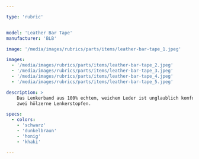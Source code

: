 ```yaml
---

type: 'rubric'


model: 'Leather Bar Tape'
manufacturer: 'BLB'

image: '/media/images/rubrics/parts/items/leather-bar-tape_1.jpeg'

images:
  - '/media/images/rubrics/parts/items/leather-bar-tape_2.jpeg'
  - '/media/images/rubrics/parts/items/leather-bar-tape_3.jpeg'
  - '/media/images/rubrics/parts/items/leather-bar-tape_4.jpeg'
  - '/media/images/rubrics/parts/items/leather-bar-tape_5.jpeg'

description: >
    Das Lenkerband aus 100% echtem, weichem Leder ist unglaublich komfortabel. Die Packung enthält
    zwei hölzerne Lenkerstopfen.

specs:
  - colors:
    - 'schwarz'
    - 'dunkelbraun'
    - 'honig'
    - 'khaki'

---
```


